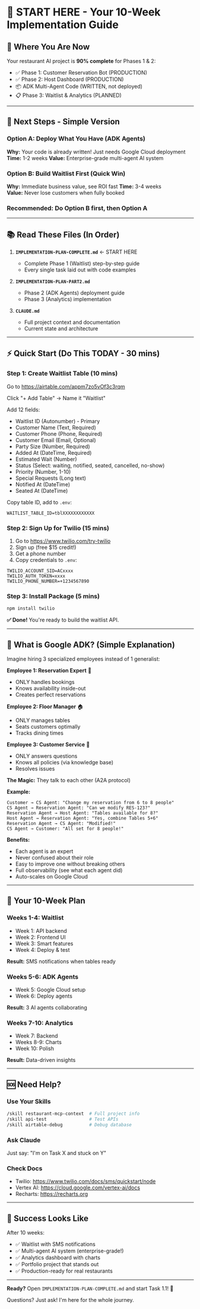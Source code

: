 # 🚀 START HERE - Your 10-Week Implementation Guide

## 📍 **Where You Are Now**

Your restaurant AI project is **90% complete** for Phases 1 & 2:
- ✅ Phase 1: Customer Reservation Bot (PRODUCTION)
- ✅ Phase 2: Host Dashboard (PRODUCTION)
- 📦 ADK Multi-Agent Code (WRITTEN, not deployed)
- 📋 Phase 3: Waitlist & Analytics (PLANNED)

---

## 🎯 **Next Steps - Simple Version**

### **Option A: Deploy What You Have (ADK Agents)**
**Why:** Your code is already written! Just needs Google Cloud deployment
**Time:** 1-2 weeks
**Value:** Enterprise-grade multi-agent AI system

### **Option B: Build Waitlist First (Quick Win)**
**Why:** Immediate business value, see ROI fast
**Time:** 3-4 weeks  
**Value:** Never lose customers when fully booked

### **Recommended:** Do Option B first, then Option A

---

## 📚 **Read These Files (In Order)**

1. **`IMPLEMENTATION-PLAN-COMPLETE.md`** ← START HERE
   - Complete Phase 1 (Waitlist) step-by-step guide
   - Every single task laid out with code examples

2. **`IMPLEMENTATION-PLAN-PART2.md`**
   - Phase 2 (ADK Agents) deployment guide
   - Phase 3 (Analytics) implementation

3. **`CLAUDE.md`**
   - Full project context and documentation
   - Current state and architecture

---

## ⚡ **Quick Start (Do This TODAY - 30 mins)**

### Step 1: Create Waitlist Table (10 mins)
Go to https://airtable.com/appm7zo5vOf3c3rqm

Click "+ Add Table" → Name it "Waitlist"

Add 12 fields:
- Waitlist ID (Autonumber) - Primary
- Customer Name (Text, Required)
- Customer Phone (Phone, Required)  
- Customer Email (Email, Optional)
- Party Size (Number, Required)
- Added At (DateTime, Required)
- Estimated Wait (Number)
- Status (Select: waiting, notified, seated, cancelled, no-show)
- Priority (Number, 1-10)
- Special Requests (Long text)
- Notified At (DateTime)
- Seated At (DateTime)

Copy table ID, add to `.env`:
```
WAITLIST_TABLE_ID=tblXXXXXXXXXXXX
```

### Step 2: Sign Up for Twilio (15 mins)
1. Go to https://www.twilio.com/try-twilio
2. Sign up (free $15 credit!)
3. Get a phone number
4. Copy credentials to `.env`:
```
TWILIO_ACCOUNT_SID=ACxxxx
TWILIO_AUTH_TOKEN=xxxx
TWILIO_PHONE_NUMBER=+1234567890
```

### Step 3: Install Package (5 mins)
```bash
npm install twilio
```

**✅ Done!** You're ready to build the waitlist API.

---

## 🤔 **What is Google ADK? (Simple Explanation)**

Imagine hiring 3 specialized employees instead of 1 generalist:

**Employee 1: Reservation Expert** 🎫
- ONLY handles bookings
- Knows availability inside-out
- Creates perfect reservations

**Employee 2: Floor Manager** 🏠  
- ONLY manages tables
- Seats customers optimally
- Tracks dining times

**Employee 3: Customer Service** 💬
- ONLY answers questions
- Knows all policies (via knowledge base)
- Resolves issues

**The Magic:** They talk to each other (A2A protocol)

**Example:**
```
Customer → CS Agent: "Change my reservation from 6 to 8 people"
CS Agent → Reservation Agent: "Can we modify RES-123?"
Reservation Agent → Host Agent: "Tables available for 8?"
Host Agent → Reservation Agent: "Yes, combine Tables 5+6"
Reservation Agent → CS Agent: "Modified!"
CS Agent → Customer: "All set for 8 people!"
```

**Benefits:**
- Each agent is an expert
- Never confused about their role
- Easy to improve one without breaking others
- Full observability (see what each agent did)
- Auto-scales on Google Cloud

---

## 📅 **Your 10-Week Plan**

### Weeks 1-4: Waitlist
- Week 1: API backend
- Week 2: Frontend UI
- Week 3: Smart features
- Week 4: Deploy & test

**Result:** SMS notifications when tables ready

### Weeks 5-6: ADK Agents
- Week 5: Google Cloud setup
- Week 6: Deploy agents

**Result:** 3 AI agents collaborating

### Weeks 7-10: Analytics
- Week 7: Backend
- Weeks 8-9: Charts
- Week 10: Polish

**Result:** Data-driven insights

---

## 🆘 **Need Help?**

### Use Your Skills
```bash
/skill restaurant-mcp-context  # Full project info
/skill api-test                # Test APIs
/skill airtable-debug          # Debug database
```

### Ask Claude
Just say: "I'm on Task X and stuck on Y"

### Check Docs
- Twilio: https://www.twilio.com/docs/sms/quickstart/node
- Vertex AI: https://cloud.google.com/vertex-ai/docs
- Recharts: https://recharts.org

---

## 🎯 **Success Looks Like**

After 10 weeks:
- ✅ Waitlist with SMS notifications
- ✅ Multi-agent AI system (enterprise-grade!)
- ✅ Analytics dashboard with charts
- ✅ Portfolio project that stands out
- ✅ Production-ready for real restaurants

---

**Ready?** Open `IMPLEMENTATION-PLAN-COMPLETE.md` and start Task 1.1! 🚀

Questions? Just ask! I'm here for the whole journey.
